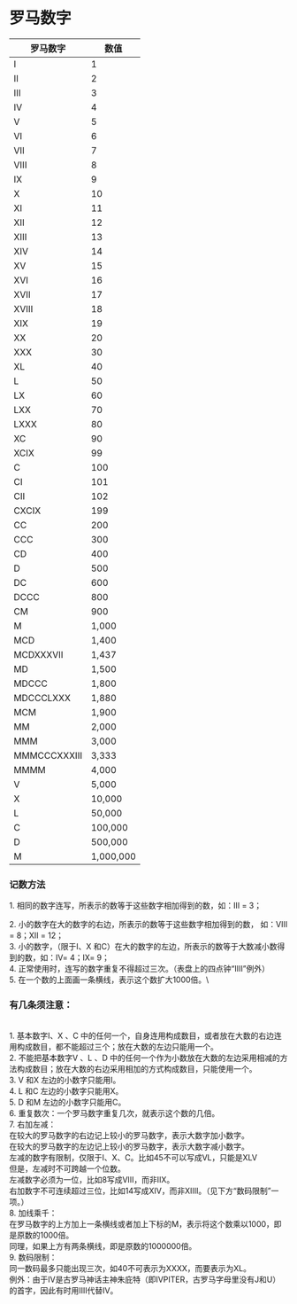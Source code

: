 # 罗马数字

| 罗马数字         | 数值        |
| ------------ | --------- |
| I            | 1         |
| II           | 2         |
| III          | 3         |
| IV           | 4         |
| V            | 5         |
| VI           | 6         |
| VII          | 7         |
| VIII         | 8         |
| IX           | 9         |
| X            | 10        |
| XI           | 11        |
| XII          | 12        |
| XIII         | 13        |
| XIV          | 14        |
| XV           | 15        |
| XVI          | 16        |
| XVII         | 17        |
| XVIII        | 18        |
| XIX          | 19        |
| XX           | 20        |
| XXX          | 30        |
| XL           | 40        |
| L            | 50        |
| LX           | 60        |
| LXX          | 70        |
| LXXX         | 80        |
| XC           | 90        |
| XCIX         | 99        |
| C            | 100       |
| CI           | 101       |
| CII          | 102       |
| CXCIX        | 199       |
| CC           | 200       |
| CCC          | 300       |
| CD           | 400       |
| D            | 500       |
| DC           | 600       |
| DCCC         | 800       |
| CM           | 900       |
| M            | 1,000     |
| MCD          | 1,400     |
| MCDXXXVII    | 1,437     |
| MD           | 1,500     |
| MDCCC        | 1,800     |
| MDCCCLXXX    | 1,880     |
| MCM          | 1,900     |
| MM           | 2,000     |
| MMM          | 3,000     |
| MMMCCCXXXIII | 3,333     |
| MMMM         | 4,000     |
| V            | 5,000     |
| X            | 10,000    |
| L            | 50,000    |
| C            | 100,000   |
| D            | 500,000   |
| M            | 1,000,000 |

### &#x20;**记数方法**

1\. 相同的数字连写，所表示的数等于这些数字相加得到的数，如：Ⅲ = 3；

2\. 小的数字在大的数字的右边，所表示的数等于这些数字相加得到的数， 如：Ⅷ = 8；Ⅻ = 12；\
3\. 小的数字，（限于Ⅰ、X 和C）在大的数字的左边，所表示的数等于大数减小数得到的数，如：Ⅳ= 4；Ⅸ= 9；\
4\. 正常使用时，连写的数字重复不得超过三次。（表盘上的四点钟“IIII”例外）\
5\. 在一个数的上面画一条横线，表示这个数扩大1000倍。\


### **有几条须注意**：

\
1\. 基本数字Ⅰ、X 、C 中的任何一个，自身连用构成数目，或者放在大数的右边连用构成数目，都不能超过三个；放在大数的左边只能用一个。\
2\. 不能把基本数字V 、L 、D 中的任何一个作为小数放在大数的左边采用相减的方法构成数目；放在大数的右边采用相加的方式构成数目，只能使用一个。\
3\. V 和X 左边的小数字只能用Ⅰ。\
4\. L 和C 左边的小数字只能用X。\
5\. D 和M 左边的小数字只能用C。\
6\. 重复数次：一个罗马数字重复几次，就表示这个数的几倍。\
7\. 右加左减：\
在较大的罗马数字的右边记上较小的罗马数字，表示大数字加小数字。\
在较大的罗马数字的左边记上较小的罗马数字，表示大数字减小数字。\
左减的数字有限制，仅限于I、X、C。比如45不可以写成VL，只能是XLV\
但是，左减时不可跨越一个位数。\
左减数字必须为一位，比如8写成VIII，而非IIX。\
右加数字不可连续超过三位，比如14写成XIV，而非XIIII。（见下方“数码限制”一项。）\
8\. 加线乘千：\
在罗马数字的上方加上一条横线或者加上下标的Ⅿ，表示将这个数乘以1000，即是原数的1000倍。\
同理，如果上方有两条横线，即是原数的1000000倍。\
9\. 数码限制：\
同一数码最多只能出现三次，如40不可表示为XXXX，而要表示为XL。\
例外：由于IV是古罗马神话主神朱庇特（即IVPITER，古罗马字母里没有J和U）的首字，因此有时用IIII代替Ⅳ。
